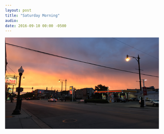 ```yaml
---
layout: post
title: "Saturday Morning"
audio:
date: 2016-09-10 00:00 -0500
---
```

<img width="600" height="300" layout="responsive" src="/assets/images/saturday-morning.jpg">
